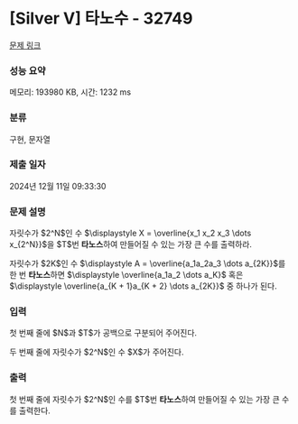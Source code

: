 # [Silver V] 타노수 - 32749 

[문제 링크](https://www.acmicpc.net/problem/32749) 

### 성능 요약

메모리: 193980 KB, 시간: 1232 ms

### 분류

구현, 문자열

### 제출 일자

2024년 12월 11일 09:33:30

### 문제 설명

<p>자릿수가 $2^N$인 수 $\displaystyle X = \overline{x_1 x_2 x_3 \dots x_{2^N}}$을 $T$번 <strong>타노스</strong>하여 만들어질 수 있는 가장 큰 수를 출력하라.</p>

<p>자릿수가 $2K$인 수 $\displaystyle A = \overline{a_1a_2a_3 \dots a_{2K}}$를 한 번 <strong>타노스</strong>하면 $\displaystyle \overline{a_1a_2 \dots a_K}$ 혹은 $\displaystyle \overline{a_{K + 1}a_{K + 2} \dots a_{2K}}$ 중 하나가 된다.</p>

### 입력 

 <p>첫 번째 줄에 $N$과 $T$가 공백으로 구분되어 주어진다.</p>

<p>두 번째 줄에 자릿수가 $2^N$인 수 $X$가 주어진다.</p>

### 출력 

 <p>첫 번째 줄에 자릿수가 $2^N$인 수를 $T$번 <strong>타노스</strong>하여 만들어질 수 있는 가장 큰 수를 출력한다.</p>

